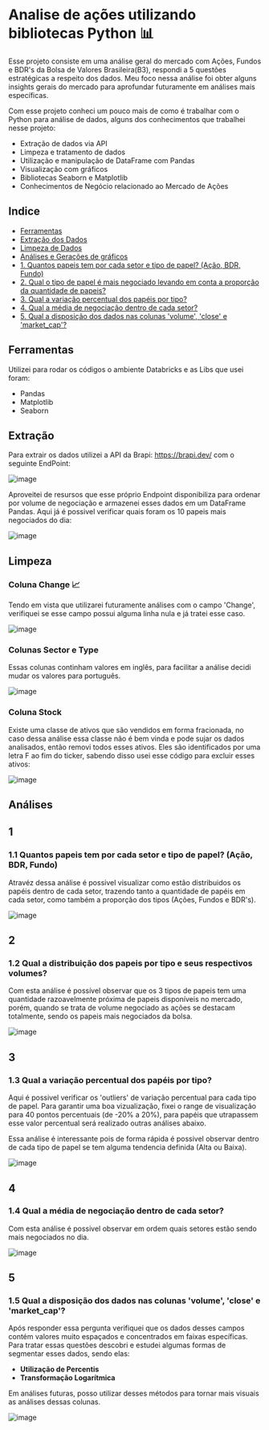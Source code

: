 # Analise de ações utilizando bibliotecas Python 📊
Esse projeto consiste em uma análise geral do mercado com Ações, Fundos e BDR's da Bolsa de Valores Brasileira(B3), respondi a 5 questões estratégicas a respeito dos dados. Meu foco nessa análise foi obter alguns insights gerais do mercado para aprofundar futuramente em análises mais específicas.

Com esse projeto conheci um pouco mais de como é trabalhar com o Python para análise de dados, alguns dos conhecimentos que trabalhei nesse projeto:

- Extração de dados via API
- Limpeza e tratamento de dados
- Utilização e manipulação de DataFrame com Pandas
- Visualização com gráficos
- Bibliotecas Seaborn e Matplotlib
- Conhecimentos de Negócio relacionado ao Mercado de Ações

## Indice  
- <a href="#Ferramentas">Ferramentas</a>  
- <a href="#Extração">Extração dos Dados</a> 
- <a href="#Limpeza">Limpeza de Dados</a>  
- <a href="#Análises">Análises e Gerações de gráficos</a>
- <a href="#1">1. Quantos papeis tem por cada setor e tipo de papel? (Ação, BDR, Fundo)</a>
- <a href="#2">2. Qual o tipo de papel é mais negociado levando em conta a proporção da quantidade de papeis?</a>
- <a href="#3">3. Qual a variação percentual dos papéis por tipo?</a>
- <a href="#4">4. Qual a média de negociação dentro de cada setor?</a>
- <a href="#5">5. Qual a disposição dos dados nas colunas 'volume', 'close' e 'market_cap'?</a>
        

    
## Ferramentas
Utilizei para rodar os códigos o ambiente Databricks e as Libs que usei foram:
- Pandas
- Matplotlib
- Seaborn


## Extração
Para extrair os dados utilizei a API da Brapi: https://brapi.dev/ com o seguinte EndPoint:

![image](https://github.com/MateusNaza/Analise_de_acoes_com_bibliotecas_python/assets/127886025/91948ec2-f67d-438e-92b3-b75840f8a9bd)


Aproveitei de resursos que esse próprio Endpoint disponibiliza para ordenar por volume de negociação e armazenei esses dados em um DataFrame Pandas.
Aqui já é possivel verificar quais foram os 10 papeis mais negociados do dia:

![image](https://github.com/MateusNaza/Analise_de_acoes_com_bibliotecas_python/assets/127886025/d629253d-6557-4fbf-8c55-f94ea9733ddc)


## Limpeza

### Coluna Change 📈
Tendo em vista que utilizarei futuramente análises com o campo 'Change', verifiquei se esse campo possui alguma linha nula e já tratei esse caso.

![image](https://github.com/MateusNaza/Analise_de_acoes_com_bibliotecas_python/assets/127886025/a6ad69cd-819b-4de5-9e94-a3639349e496)


### Colunas Sector e Type
Essas colunas continham valores em inglês, para facilitar a análise decidi mudar os valores para português.

![image](https://github.com/MateusNaza/Analise_de_acoes_com_bibliotecas_python/assets/127886025/6e8bbae8-3eb7-4e38-9f61-23d889fce89e)

### Coluna Stock
Existe uma classe de ativos que são vendidos em forma fracionada, no caso dessa análise essa classe não é bem vinda e pode sujar os dados analisados, então removi todos esses ativos. Eles são identificados por uma letra F ao fim do ticker, sabendo disso usei esse código para excluir esses ativos:

![image](https://github.com/MateusNaza/Analise_de_acoes_com_bibliotecas_python/assets/127886025/9a9a8a30-8d20-4726-a136-708bf02e8144)

## Análises

## 1

### 1.1 Quantos papeis tem por cada setor e tipo de papel? (Ação, BDR, Fundo)
Atravéz dessa análise é possivel visualizar como estão distribuidos os papéis dentro de cada setor, trazendo tanto a quantidade de papéis em cada setor, como também a proporção dos tipos (Ações, Fundos e BDR's).

![image](https://github.com/MateusNaza/Analise_de_acoes_com_bibliotecas_python/assets/127886025/9ada25e6-538a-40d9-b0fd-6260dbe4e41f)

## 2

### 1.2 Qual a distribuição dos papeis por tipo e seus respectivos volumes?
Com esta análise é possível observar que os 3 tipos de papeis tem uma quantidade razoavelmente próxima de papeis disponíveis no mercado, porém, quando se trata de volume negociado as ações se destacam totalmente, sendo os papeis mais negociados da bolsa.

![image](https://github.com/MateusNaza/Analise_de_acoes_com_bibliotecas_python/assets/127886025/735d4ddd-035e-400d-b82b-d5da0f39ca7e)

## 3

### 1.3 Qual a variação percentual dos papéis por tipo?
Aqui é possivel verificar os 'outliers' de variação percentual para cada tipo de papel. Para garantir uma boa vizualização, fixei o range de visualização para 40 pontos percentuais (de -20% a 20%), para papéis que utrapassem esse valor percentual será realizado outras análises abaixo.

Essa análise é interessante pois de forma rápida é possivel observar dentro de cada tipo de papel se tem alguma tendencia definida (Alta ou Baixa).

![image](https://github.com/MateusNaza/Analise_de_acoes_com_bibliotecas_python/assets/127886025/973958dd-a367-41e8-85e0-b2ad97a2004f)

## 4

### 1.4 Qual a média de negociação dentro de cada setor?
Com esta análise é possivel observar em ordem quais setores estão sendo mais negociados no dia.

![image](https://github.com/MateusNaza/Analise_de_acoes_com_bibliotecas_python/assets/127886025/8cf38742-e52e-4710-9a65-a5278480918d)

## 5

### 1.5 Qual a disposição dos dados nas colunas 'volume', 'close' e 'market_cap'?
Após responder essa pergunta verifiquei que os dados desses campos contém valores muito espaçados e concentrados em faixas específicas.    
Para tratar essas questões descobri e estudei algumas formas de segmentar esses dados, sendo elas:    
- **Utilização de Percentis**    
- **Transformação Logarítmica**

Em análises futuras, posso utilizar desses métodos para tornar mais visuais as análises dessas colunas.
    
![image](https://github.com/MateusNaza/Analise_de_acoes_com_bibliotecas_python/assets/127886025/bbfc8d83-18b0-4f85-88a3-a358b00f0986)
